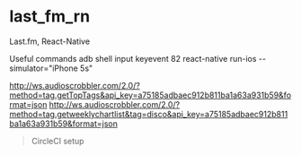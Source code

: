 # last_fm_rn
Last.fm, React-Native


Useful commands
adb shell input keyevent 82
react-native run-ios --simulator="iPhone 5s"









http://ws.audioscrobbler.com/2.0/?method=tag.getTopTags&api_key=a75185adbaec912b811ba1a63a931b59&format=json
http://ws.audioscrobbler.com/2.0/?method=tag.getweeklychartlist&tag=disco&api_key=a75185adbaec912b811ba1a63a931b59&format=json


>CircleCI setup